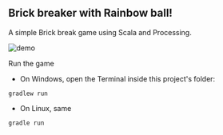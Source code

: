## Brick breaker with Rainbow ball!

A simple Brick break game using Scala and Processing.

![demo]()

Run the game

* On Windows, open the Terminal inside this project's folder:
```
gradlew run
```

* On Linux, same
```
gradle run
```
